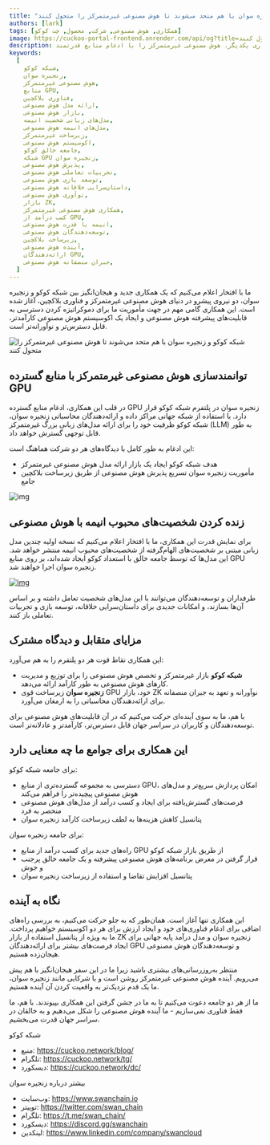 ```yaml
---
title: "شبکه کوکو و زنجیره سوان با هم متحد می‌شوند تا هوش مصنوعی غیرمتمرکز را متحول کنند"
authors: [lark]
tags: [همکاری, هوش مصنوعی, شرکت, محصول, چت کوکو]
image: https://cuckoo-portal-frontend.onrender.com/api/og?title=شبکه کوکو و زنجیره سوان با هم متحد می‌شوند تا هوش مصنوعی غیرمتمرکز را متحول کنند
description: شبکه کوکو و زنجیره سوان با همکاری یکدیگر، هوش مصنوعی غیرمتمرکز را با ادغام منابع قدرتمند GPU در بازار ارائه مدل‌های هوش مصنوعی کوکو متحول می‌کنند. این همکاری به توسعه‌دهندگان و خالقان هوش مصنوعی با قابلیت‌های پردازشی پیشرفته قدرت می‌بخشد و امکان ایجاد مدل‌های زبانی الهام‌گرفته از انیمه و گسترش فرصت‌ها در نوآوری هوش مصنوعی غیرمتمرکز را فراهم می‌کند.
keywords:
  [
    شبکه کوکو,
    زنجیره سوان,
    هوش مصنوعی غیرمتمرکز,
    منابع GPU,
    فناوری بلاکچین,
    ارائه مدل هوش مصنوعی,
    بازار هوش مصنوعی,
    مدل‌های زبانی شخصیت انیمه,
    مدل‌های انیمه هوش مصنوعی,
    زیرساخت غیرمتمرکز,
    اکوسیستم هوش مصنوعی,
    جامعه خالق کوکو,
    شبکه GPU زنجیره سوان,
    پذیرش هوش مصنوعی,
    تجربیات تعاملی هوش مصنوعی,
    توسعه بازی هوش مصنوعی,
    داستان‌سرایی خلاقانه هوش مصنوعی,
    نوآوری هوش مصنوعی,
    بازار ZK,
    همکاری هوش مصنوعی غیرمتمرکز,
    کسب درآمد از GPU,
    انیمه با قدرت هوش مصنوعی,
    توسعه‌دهندگان هوش مصنوعی,
    زیرساخت بلاکچین,
    آینده هوش مصنوعی,
    ارائه‌دهندگان GPU,
    جبران منصفانه هوش مصنوعی,
  ]
---
```


ما با افتخار اعلام می‌کنیم که یک همکاری جدید و هیجان‌انگیز بین شبکه کوکو و زنجیره سوان، دو نیروی پیشرو در دنیای هوش مصنوعی غیرمتمرکز و فناوری بلاکچین، آغاز شده است. این همکاری گامی مهم در جهت مأموریت ما برای دموکراتیزه کردن دسترسی به قابلیت‌های پیشرفته هوش مصنوعی و ایجاد یک اکوسیستم هوش مصنوعی کارآمدتر، قابل دسترس‌تر و نوآورانه‌تر است.

![شبکه کوکو و زنجیره سوان با هم متحد می‌شوند تا هوش مصنوعی غیرمتمرکز را متحول کنند](https://cuckoo-network.b-cdn.net/2024-10-02-cuckoo-network-and-swan-chain-join-forces-to-revolutionize-decentralized-ai.png "شبکه کوکو و زنجیره سوان با هم متحد می‌شوند تا هوش مصنوعی غیرمتمرکز را متحول کنند")

## **توانمندسازی هوش مصنوعی غیرمتمرکز با منابع گسترده GPU**

در قلب این همکاری، ادغام منابع گسترده GPU زنجیره سوان در پلتفرم شبکه کوکو قرار دارد. با استفاده از شبکه جهانی مراکز داده و ارائه‌دهندگان محاسباتی زنجیره سوان، شبکه کوکو ظرفیت خود را برای ارائه مدل‌های زبانی بزرگ غیرمتمرکز (LLM) به طور قابل توجهی گسترش خواهد داد.

این ادغام به طور کامل با دیدگاه‌های هر دو شرکت هماهنگ است:

- هدف شبکه کوکو ایجاد یک بازار ارائه مدل هوش مصنوعی غیرمتمرکز
- مأموریت زنجیره سوان تسریع پذیرش هوش مصنوعی از طریق زیرساخت بلاکچین جامع

![img](https://cuckoo-network.b-cdn.net/2024-10-02-cuckoo-network-and-swan-chain-join-forces-to-revolutionize-decentralized-ai-2.jpg)

## **زنده کردن شخصیت‌های محبوب انیمه با هوش مصنوعی**

برای نمایش قدرت این همکاری، ما با افتخار اعلام می‌کنیم که نسخه اولیه چندین مدل زبانی مبتنی بر شخصیت‌های الهام‌گرفته از شخصیت‌های محبوب انیمه منتشر خواهد شد. این مدل‌ها که توسط جامعه خالق با استعداد کوکو ایجاد شده‌اند، بر روی منابع GPU زنجیره سوان اجرا خواهند شد.

[![img](https://cuckoo-network.b-cdn.net/cuckoo-chat-preview.webp)](https://cuckoo.network/portal/chat)

طرفداران و توسعه‌دهندگان می‌توانند با این مدل‌های شخصیت تعامل داشته و بر اساس آن‌ها بسازند، و امکانات جدیدی برای داستان‌سرایی خلاقانه، توسعه بازی و تجربیات تعاملی باز کنند.

## **مزایای متقابل و دیدگاه مشترک**

این همکاری نقاط قوت هر دو پلتفرم را به هم می‌آورد:

- **شبکه کوکو** بازار غیرمتمرکز و تخصص هوش مصنوعی را برای توزیع و مدیریت کارهای هوش مصنوعی به طور کارآمد ارائه می‌دهد.
- **زنجیره سوان** زیرساخت قوی GPU خود، بازار ZK نوآورانه و تعهد به جبران منصفانه برای ارائه‌دهندگان محاسباتی را به ارمغان می‌آورد.

با هم، ما به سوی آینده‌ای حرکت می‌کنیم که در آن قابلیت‌های هوش مصنوعی برای توسعه‌دهندگان و کاربران در سراسر جهان قابل دسترس‌تر، کارآمدتر و عادلانه‌تر است.

## **این همکاری برای جوامع ما چه معنایی دارد**

برای جامعه شبکه کوکو:

- دسترسی به مجموعه گسترده‌تری از منابع GPU، امکان پردازش سریع‌تر و مدل‌های هوش مصنوعی پیچیده‌تر را فراهم می‌کند
- فرصت‌های گسترش‌یافته برای ایجاد و کسب درآمد از مدل‌های هوش مصنوعی منحصر به فرد
- پتانسیل کاهش هزینه‌ها به لطف زیرساخت کارآمد زنجیره سوان

برای جامعه زنجیره سوان:

- راه‌های جدید برای کسب درآمد از منابع GPU از طریق بازار شبکه کوکو
- قرار گرفتن در معرض برنامه‌های هوش مصنوعی پیشرفته و یک جامعه خالق پرجنب و جوش
- پتانسیل افزایش تقاضا و استفاده از زیرساخت زنجیره سوان

## **نگاه به آینده**

این همکاری تنها آغاز است. همان‌طور که به جلو حرکت می‌کنیم، به بررسی راه‌های اضافی برای ادغام فناوری‌های خود و ایجاد ارزش برای هر دو اکوسیستم خواهیم پرداخت. ما به ویژه از پتانسیل استفاده از بازار ZK زنجیره سوان و مدل درآمد پایه جهانی برای ایجاد فرصت‌های بیشتر برای ارائه‌دهندگان GPU و توسعه‌دهندگان هوش مصنوعی هیجان‌زده هستیم.

منتظر به‌روزرسانی‌های بیشتری باشید زیرا ما در این سفر هیجان‌انگیز با هم پیش می‌رویم. آینده هوش مصنوعی غیرمتمرکز روشن است و با شرکایی مانند زنجیره سوان، ما یک قدم نزدیک‌تر به واقعیت کردن آن آینده هستیم.

ما از هر دو جامعه دعوت می‌کنیم تا به ما در جشن گرفتن این همکاری بپیوندند. با هم، ما فقط فناوری نمی‌سازیم - ما آینده هوش مصنوعی را شکل می‌دهیم و به خالقان در سراسر جهان قدرت می‌بخشیم.

شبکه کوکو

- منبع: https://cuckoo.network/blog/
- تلگرام: https://cuckoo.network/tg/
- دیسکورد: https://cuckoo.network/dc/

بیشتر درباره زنجیره سوان

- وب‌سایت: https://www.swanchain.io
- توییتر: https://twitter.com/swan_chain
- تلگرام: https://t.me/swan_chain/
- دیسکورد: https://discord.gg/swanchain
- لینکدین: https://www.linkedin.com/company/swancloud
